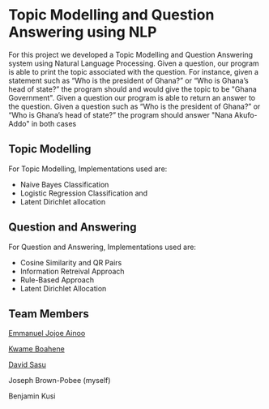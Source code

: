 # Topic Modelling and Question Answering using NLP
For this project we developed a Topic Modelling and Question Answering system using Natural Language Processing. Given a question, our  program is able to print the topic associated with the question.  For instance, given a statement such as “Who is the president of Ghana?” or  “Who is Ghana’s head of state?” the program should and would give the topic to be "Ghana Government". Given a question our program is able to return an answer to the question. Given a question such as “Who is the president of Ghana?” or  “Who is Ghana’s head of state?” the program should answer "Nana Akufo-Addo" in both cases


## Topic Modelling
For Topic Modelling, Implementations used are:
* Naive Bayes Classification 
* Logistic Regression Classification and 
* Latent Dirichlet allocation 

## Question and Answering
For Question and Answering, Implementations used are:
* Cosine Similarity and QR Pairs 
* Information Retreival Approach 
* Rule-Based Approach
* Latent Dirichlet Allocation


## Team Members
[Emmanuel Jojoe Ainoo](https://github.com/jojoe-ainoo)

[Kwame Boahene](https://github.com/kwameboahene)

[David Sasu](https://github.com/sasudavid)

Joseph Brown-Pobee (myself)

Benjamin Kusi
